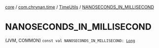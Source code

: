 [core](../../index.md) / [com.chrynan.time](../index.md) / [TimeUtils](index.md) / [NANOSECONDS_IN_MILLISECOND](./-n-a-n-o-s-e-c-o-n-d-s_-i-n_-m-i-l-l-i-s-e-c-o-n-d.md)

# NANOSECONDS_IN_MILLISECOND

(JVM, COMMON) `const val NANOSECONDS_IN_MILLISECOND: `[`Long`](https://kotlinlang.org/api/latest/jvm/stdlib/kotlin/-long/index.html)